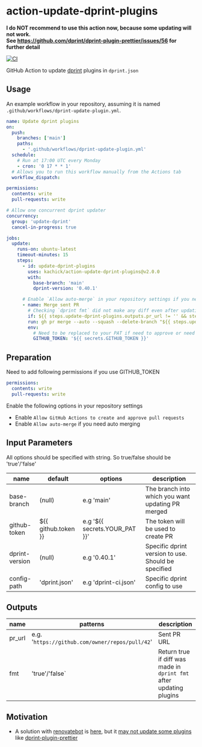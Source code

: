 # action-update-dprint-plugins

**I do NOT recommend to use this action now, because some updating will not work.**\
**See <https://github.com/dprint/dprint-plugin-prettier/issues/56> for further detail**

[![CI](https://github.com/kachick/action-update-dprint-plugins/actions/workflows/validate.yml/badge.svg?branch=main)](https://github.com/kachick/action-update-dprint-plugins/actions/workflows/validate.yml?query=branch%3Amain++)

GitHub Action to update [dprint](https://github.com/dprint/dprint) plugins in `dprint.json`

## Usage

An example workflow in your repository, assuming it is named `.github/workflows/dprint-update-plugin.yml`.

```yaml
name: Update dprint plugins
on:
  push:
    branches: ['main']
    paths:
      - '.github/workflows/dprint-update-plugin.yml'
  schedule:
    # Run at 17:00 UTC every Monday
    - cron: '0 17 * * 1'
  # Allows you to run this workflow manually from the Actions tab
  workflow_dispatch:

permissions:
  contents: write
  pull-requests: write

# Allow one concurrent dprint updater
concurrency:
  group: 'update-dprint'
  cancel-in-progress: true

jobs:
  update:
    runs-on: ubuntu-latest
    timeout-minutes: 15
    steps:
      - id: update-dprint-plugins
        uses: kachick/action-update-dprint-plugins@v2.0.0
        with:
          base-branch: 'main'
          dprint-version: '0.40.1'

      # Enable `Allow auto-merge` in your repository settings if you need following steps
      - name: Merge sent PR
        # Checking `dprint fmt` did not make any diff even after updating plugins
        if: ${{ steps.update-dprint-plugins.outputs.pr_url != '' && steps.update-dprint-plugins.outputs.fmt == 'false' }}
        run: gh pr merge --auto --squash --delete-branch "${{ steps.update-dprint-plugins.outputs.pr_url }}"
        env:
          # Need to be replaced to your PAT if need to approve or need to trigger other actions
          GITHUB_TOKEN: '${{ secrets.GITHUB_TOKEN }}'
```

## Preparation

Need to add following permissions if you use GITHUB_TOKEN

```yaml
permissions:
  contents: write
  pull-requests: write
```

Enable the following options in your repository settings

- Enable `Allow GitHub Actions to create and approve pull requests`
- Enable `Allow auto-merge` if you need auto merging

## Input Parameters

All options should be specified with string. So true/false should be 'true'/'false'

| name           | default             | options                       | description                                         |
| -------------- | ------------------- | ----------------------------- | --------------------------------------------------- |
| base-branch    | (null)              | e.g 'main'                    | The branch into which you want updating PR merged   |
| github-token   | ${{ github.token }} | e.g '${{ secrets.YOUR_PAT }}' | The token will be used to create PR                 |
| dprint-version | (null)              | e.g '0.40.1'                  | Specific dprint version to use. Should be specified |
| config-path    | 'dprint.json'       | e.g 'dprint-ci.json'          | Specific dprint config to use                       |

## Outputs

| name   | patterns                                        | description                                                         |
| ------ | ----------------------------------------------- | ------------------------------------------------------------------- |
| pr_url | e.g. '`https://github.com/owner/repos/pull/42`' | Sent PR URL                                                         |
| fmt    | 'true'/'false`                                  | Return true if diff was made in `dprint fmt` after updating plugins |

## Motivation

- A solution with [renovatebot](https://github.com/renovatebot/renovate) is [here](https://github.com/kachick/renovate-config-dprint), but it [may not update some plugins](https://github.com/kachick/renovate-config-dprint/issues/11) like [dprint-plugin-prettier](https://github.com/dprint/dprint-plugin-prettier)
